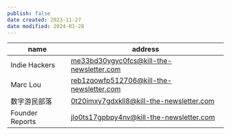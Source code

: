 ```yaml
---
publish: false
date created: 2023-11-27
date modified: 2024-01-28
---
```

| name            | address                                  |
| --------------- | ---------------------------------------- |
| Indie Hackers   | me33bd30ygyc0fcs@kill-the-newsletter.com |
| Marc Lou        | reb1zqowfp512706@kill-the-newsletter.com |
| 数字游民部落    | 0t20imxy7gdxkll8@kill-the-newsletter.com |
| Founder Reports | jlo0ts17gpbpy4nv@kill-the-newsletter.com                                         |









